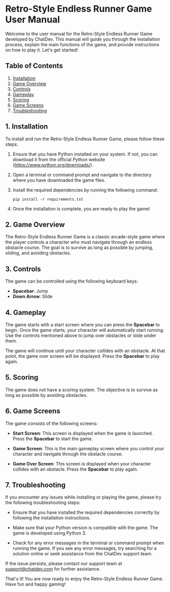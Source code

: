# Retro-Style Endless Runner Game User Manual

Welcome to the user manual for the Retro-Style Endless Runner Game developed by ChatDev. This manual will guide you through the installation process, explain the main functions of the game, and provide instructions on how to play it. Let's get started!

## Table of Contents
1. [Installation](#installation)
2. [Game Overview](#game-overview)
3. [Controls](#controls)
4. [Gameplay](#gameplay)
5. [Scoring](#scoring)
6. [Game Screens](#game-screens)
7. [Troubleshooting](#troubleshooting)

## 1. Installation <a name="installation"></a>
To install and run the Retro-Style Endless Runner Game, please follow these steps:

1. Ensure that you have Python installed on your system. If not, you can download it from the official Python website (https://www.python.org/downloads/).

2. Open a terminal or command prompt and navigate to the directory where you have downloaded the game files.

3. Install the required dependencies by running the following command:
   ```
   pip install -r requirements.txt
   ```

4. Once the installation is complete, you are ready to play the game!

## 2. Game Overview <a name="game-overview"></a>
The Retro-Style Endless Runner Game is a classic arcade-style game where the player controls a character who must navigate through an endless obstacle course. The goal is to survive as long as possible by jumping, sliding, and avoiding obstacles.

## 3. Controls <a name="controls"></a>
The game can be controlled using the following keyboard keys:

- **Spacebar**: Jump
- **Down Arrow**: Slide

## 4. Gameplay <a name="gameplay"></a>
The game starts with a start screen where you can press the **Spacebar** to begin. Once the game starts, your character will automatically start running. Use the controls mentioned above to jump over obstacles or slide under them.

The game will continue until your character collides with an obstacle. At that point, the game over screen will be displayed. Press the **Spacebar** to play again.

## 5. Scoring <a name="scoring"></a>
The game does not have a scoring system. The objective is to survive as long as possible by avoiding obstacles.

## 6. Game Screens <a name="game-screens"></a>
The game consists of the following screens:

- **Start Screen**: This screen is displayed when the game is launched. Press the **Spacebar** to start the game.

- **Game Screen**: This is the main gameplay screen where you control your character and navigate through the obstacle course.

- **Game Over Screen**: This screen is displayed when your character collides with an obstacle. Press the **Spacebar** to play again.

## 7. Troubleshooting <a name="troubleshooting"></a>
If you encounter any issues while installing or playing the game, please try the following troubleshooting steps:

- Ensure that you have installed the required dependencies correctly by following the installation instructions.

- Make sure that your Python version is compatible with the game. The game is developed using Python 3.

- Check for any error messages in the terminal or command prompt when running the game. If you see any error messages, try searching for a solution online or seek assistance from the ChatDev support team.

If the issue persists, please contact our support team at support@chatdev.com for further assistance.

That's it! You are now ready to enjoy the Retro-Style Endless Runner Game. Have fun and happy gaming!